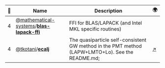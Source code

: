 |:star2: | Name | Description | 🌍|
|---|---|---|---|
|4|[@mathematical-systems](https://github.com/mathematical-systems)/[**blas-lapack-ffi**](https://github.com/mathematical-systems/blas-lapack-ffi)|FFI for BLAS/LAPACK (and Intel MKL specific routines)||
|4|[@tkotani](https://github.com/tkotani)/[**ecalj**](https://github.com/tkotani/ecalj)|The quasiparticle self-consistent GW method  in the PMT method (LAPW+LMTO+Lo). See the README.md;|[:arrow_upper_right:](https://github.com/tkotani/ecalj#ecalj-)|

